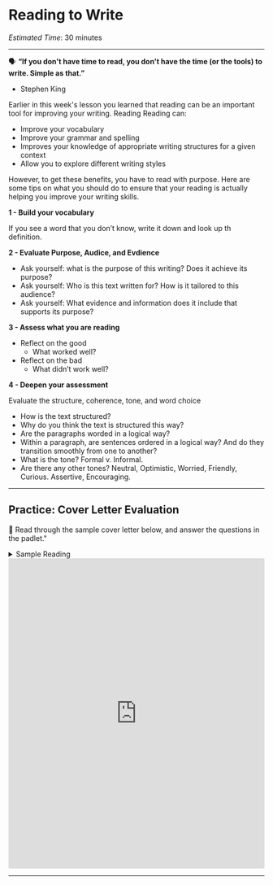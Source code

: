 # Reading to Write
*Estimated Time*: 30 minutes

---

<aside>

🗣 **“If you don't have time to read, you don't have the time (or the tools) to write. Simple as that.”**
- Stephen King

</aside>

Earlier in this week's lesson you learned that reading can be an important tool for improving your writing. Reading 
Reading can:
- Improve your vocabulary
- Improve your grammar and spelling
- Improves your knowledge of appropriate writing structures for a given context
- Allow you to explore different writing styles

However, to get these benefits, you have to read with purpose. Here are some tips on what you should do to ensure that your reading is actually helping you improve your writing skills.

**1 - Build your vocabulary**

If you see a word that you don’t know, write it down and look up th definition.

**2 - Evaluate Purpose, Audice, and Evdience**

- Ask yourself: what is the purpose of this writing? Does it achieve its purpose?
- Ask yourself: Who is this text written for? How is it tailored to this audience?
- Ask yourself: What evidence and information does it include that supports its purpose?

**3 - Assess what you are reading**

- Reflect on the good
    - What worked well?
- Reflect on the bad
    - What didn’t work well?

**4 - Deepen your assessment**

Evaluate the structure, coherence, tone, and word choice
- How is the text structured? 
- Why do you think the text is structured this way?
- Are the paragraphs worded in a logical way?
- Within a paragraph, are sentences ordered in a logical way? And do they transition smoothly from one to another?
- What is the tone? Formal v. Informal.
- Are there any other tones? Neutral, Optimistic, Worried, Friendly, Curious. Assertive, Encouraging.

---

## Practice: Cover Letter Evaluation

<aside>

📝 Read through the sample cover letter below, and answer the questions in the padlet."
    
</aside>

<details>
    <summary> Sample Reading </summary>
    
Dear Hiring Manager,

Please accept my application for the Software Engineer position at Technology Resources. Over the course of five years in software engineering, I have attained significant experience coding with a variety of programming languages, working directly with corporate leadership and clients, and steering projects while leading software development teams. I believe I would be an excellent addition to the Technology Resources team.

Working in my current job at 123 Technologies, I have three years of experience with systems architecture and full-stack web development. Working with a Senior Software Engineer, I have been responsible for developing two new websites serving three million users monthly. I also oversee the building of systems architecture via Kohana frameworks, HTML5 and JavaScript. I have also recently gained experience in DevOps, providing solutions in programming and database technology, programming, and operating systems.

I also have experience in Agile project management, data science, and creating and maintaining custom web and mobile applications.

Thank you for taking the time to review my application. I look forward to sharing more about my skills and experiences and how they could help me hit the ground running with Technology Resources. Feel free to contact me at 555-555-5555 or me@mywebdeveloperwebsite.com.

Sincerely, 
Jacob Smith

[Source](https://brainstation.io/career-guides/software-engineer-cover-letter-examples)
    
 </details>
    
 <div style="border:1px solid rgba(0,0,0,0.1);border-radius:2px;box-sizing:border-box;overflow:hidden;position:relative;width:100%;background:#F4F4F4"><iframe src="https://padlet.com/curriculumpad/nf31mc4f2hqzkqti" frameborder="0" allow="camera;microphone;geolocation" style="width:100%;height:608px;display:block;padding:0;margin:0"></iframe></div>
 
 ---
 
